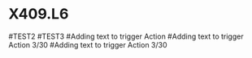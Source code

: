 # X409.L6

#TEST2
#TEST3
#Adding text to trigger Action
#Adding text to trigger Action 3/30
#Adding text to trigger Action 3/30